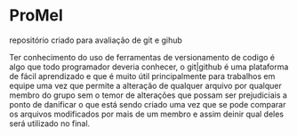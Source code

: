 # ProMel
repositório criado para avaliação de git e gihub

Ter conhecimento do uso de ferramentas de versionamento de codigo é algo que todo programador deveria
conhecer, o git|github é uma plataforma de fácil aprendizado e que é muito útil principalmente para
trabalhos em equipe uma vez que permite a alteração de qualquer arquivo por qualquer membro do grupo
sem o temor de alterações que possam ser prejudiciais a ponto de danificar o que está sendo criado
uma vez que se pode comparar os arquivos modificados por mais de um membro e assim deinir qual deles
será utilizado no final.
